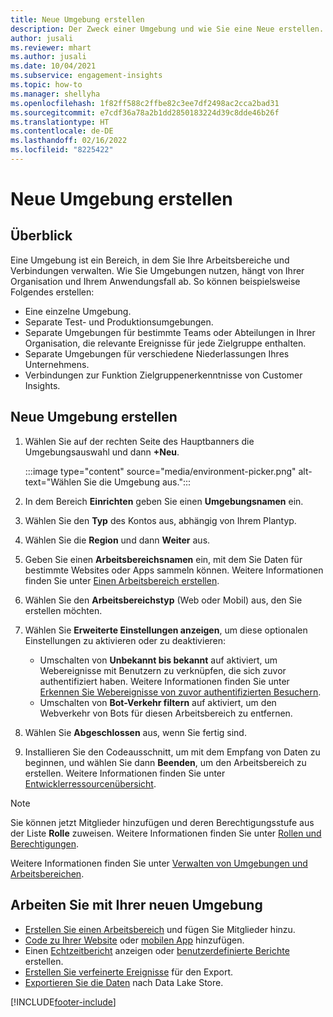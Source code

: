 ```yaml
---
title: Neue Umgebung erstellen
description: Der Zweck einer Umgebung und wie Sie eine Neue erstellen.
author: jusali
ms.reviewer: mhart
ms.author: jusali
ms.date: 10/04/2021
ms.subservice: engagement-insights
ms.topic: how-to
ms.manager: shellyha
ms.openlocfilehash: 1f82ff588c2ffbe82c3ee7df2498ac2cca2bad31
ms.sourcegitcommit: e7cdf36a78a2b1dd2850183224d39c8dde46b26f
ms.translationtype: HT
ms.contentlocale: de-DE
ms.lasthandoff: 02/16/2022
ms.locfileid: "8225422"
---
```

# <a name="create-a-new-environment"></a>Neue Umgebung erstellen 

## <a name="overview"></a>Überblick

Eine Umgebung ist ein Bereich, in dem Sie Ihre Arbeitsbereiche und Verbindungen verwalten. Wie Sie Umgebungen nutzen, hängt von Ihrer Organisation und Ihrem Anwendungsfall ab. So können beispielsweise Folgendes erstellen:

- Eine einzelne Umgebung.
- Separate Test- und Produktionsumgebungen.
- Separate Umgebungen für bestimmte Teams oder Abteilungen in Ihrer Organisation, die relevante Ereignisse für jede Zielgruppe enthalten.
- Separate Umgebungen für verschiedene Niederlassungen Ihres Unternehmens.
- Verbindungen zur Funktion Zielgruppenerkenntnisse von Customer Insights.

## <a name="create-a-new-environment"></a>Neue Umgebung erstellen

1. Wählen Sie auf der rechten Seite des Hauptbanners die Umgebungsauswahl und dann **+Neu**.

   :::image type="content" source="media/environment-picker.png" alt-text="Wählen Sie die Umgebung aus.":::

1. In dem Bereich **Einrichten** geben Sie einen **Umgebungsnamen** ein.

1. Wählen Sie den **Typ** des Kontos aus, abhängig von Ihrem Plantyp.

1. Wählen Sie die **Region** und dann **Weiter** aus. 

1. Geben Sie einen **Arbeitsbereichsnamen** ein, mit dem Sie Daten für bestimmte Websites oder Apps sammeln können. Weitere Informationen finden Sie unter [Einen Arbeitsbereich erstellen](create-workspace.md).

1. Wählen Sie den **Arbeitsbereichstyp** (Web oder Mobil) aus, den Sie erstellen möchten. 

1. Wählen Sie **Erweiterte Einstellungen anzeigen**, um diese optionalen Einstellungen zu aktivieren oder zu deaktivieren:

   - Umschalten von **Unbekannt bis bekannt** auf aktiviert, um Webereignisse mit Benutzern zu verknüpfen, die sich zuvor authentifiziert haben. Weitere Informationen finden Sie unter [Erkennen Sie Webereignisse von zuvor authentifizierten Besuchern](unknown-to-known.md).
   - Umschalten von **Bot-Verkehr filtern** auf aktiviert, um den Webverkehr von Bots für diesen Arbeitsbereich zu entfernen. 

1. Wählen Sie **Abgeschlossen** aus, wenn Sie fertig sind. 

1. Installieren Sie den Codeausschnitt, um mit dem Empfang von Daten zu beginnen, und wählen Sie dann **Beenden**, um den Arbeitsbereich zu erstellen. Weitere Informationen finden Sie unter [Entwicklerressourcenübersicht](developer-resources.md).

> [!NOTE]
> Sie können jetzt Mitglieder hinzufügen und deren Berechtigungsstufe aus der Liste **Rolle** zuweisen. Weitere Informationen finden Sie unter [Rollen und Berechtigungen](user-roles.md). 

Weitere Informationen finden Sie unter [Verwalten von Umgebungen und Arbeitsbereichen](manage-environments-workspaces.md).

## <a name="work-with-your-new-environment"></a>Arbeiten Sie mit Ihrer neuen Umgebung

- [Erstellen Sie einen Arbeitsbereich](../engagement-insights/create-workspace.md) und fügen Sie Mitglieder hinzu.
- [Code zu Ihrer Website](../engagement-insights/instrument-website.md) oder [mobilen App](../engagement-insights/developer-resources.md#capture-events-from-mobile-apps) hinzufügen.
- Einen [Echtzeitbericht](../engagement-insights/view-reports.md) anzeigen oder [benutzerdefinierte Berichte](../engagement-insights/custom-reports.md) erstellen.
- [Erstellen Sie verfeinerte Ereignisse](../engagement-insights/refined-events.md) für den Export.
- [Exportieren Sie die Daten](../engagement-insights/export-events.md) nach Data Lake Store.

[!INCLUDE[footer-include](../includes/footer-banner.md)]
